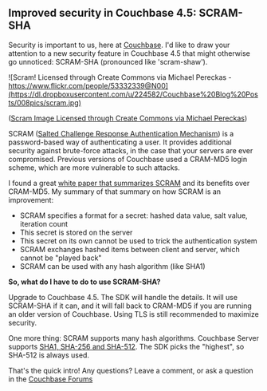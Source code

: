 ## Improved security in Couchbase 4.5: SCRAM-SHA

Security is important to us, here at [Couchbase](http://developer.couchbase.com/documentation/server/current/introduction/intro.html?utm_source=blogs&utm_medium=link&utm_campaign=blogs). I'd like to draw your attention to a new security feature in Couchbase 4.5 that might otherwise go unnoticed: SCRAM-SHA (pronounced like 'scram-shaw').

![Scram! Licensed through Create Commons via Michael Pereckas - https://www.flickr.com/people/53332339@N00](https://dl.dropboxusercontent.com/u/224582/Couchbase%20Blog%20Posts/008pics/scram.jpg)

([Scram Image Licensed through Create Commons via Michael Pereckas](https://www.flickr.com/photos/beigephotos/11468976183/in/photolist-ittv3F-itsSwq))

SCRAM ([Salted Challenge Response Authentication Mechanism](https://en.wikipedia.org/wiki/Salted_Challenge_Response_Authentication_Mechanism)) is a password-based way of authenticating a user. It provides additional security against brute-force attacks, in the case that your servers are ever compromised. Previous versions of Couchbase used a CRAM-MD5 login scheme, which are more vulnerable to such attacks.

I found a great [white paper that summarizes SCRAM](http://www.isode.com/whitepapers/scram.html) and its benefits over CRAM-MD5. My summary of that summary on how SCRAM is an improvement:

- SCRAM specifies a format for a secret: hashed data value, salt value, iteration count
- This secret is stored on the server
- This secret on its own cannot be used to trick the authentication system
- SCRAM exchanges hashed items between client and server, which cannot be "played back"
- SCRAM can be used with any hash algorithm (like SHA1)

**So, what do I have to do to use SCRAM-SHA?**

Upgrade to Couchbase 4.5. The SDK will handle the details. It will use SCRAM-SHA if it can, and it will fall back to CRAM-MD5 if you are running an older version of Couchbase. Using TLS is still recommended to maximize security.

One more thing: SCRAM supports many hash algorithms. Couchbase Server supports [SHA1, SHA-256 and SHA-512](https://en.wikipedia.org/wiki/SHA-2). The SDK picks the "highest", so SHA-512 is always used.

That's the quick intro! Any questions? Leave a comment, or ask a question in the [Couchbase Forums](https://forums.couchbase.com/?utm_source=blogs&utm_medium=link&utm_campaign=blogs)

